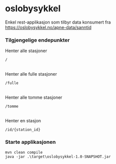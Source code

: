 # oslobysykkel

Enkel rest-applikasjon som tilbyr data konsumert fra https://oslobysykkel.no/apne-data/sanntid 

### Tilgjengelige endepunkter 
Henter alle stasjoner
```
/
```
<br/>Henter alle fulle stasjoner
```
/fulle
```
<br/>Henter alle tomme stasjoner
```
/tomme
```
<br/>Henter en stasjon
```
/id/{station_id}
```
### Starte applikasjonen
```
mvn clean compile
java -jar .\target\oslobysykkel-1.0-SNAPSHOT.jar
```
